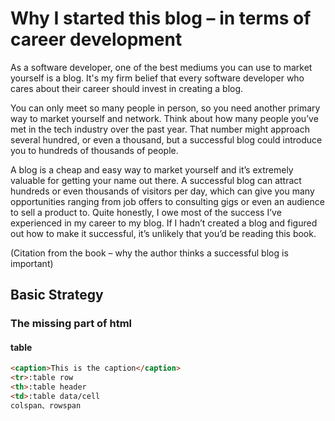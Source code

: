 # Why I started this blog – in terms of career development

As a software developer, one of the best mediums you can use to market yourself is a blog. It's my firm belief that every software developer who cares about their career should invest in creating a blog.

You can only meet so many people in person, so you need another primary way to market yourself and network. Think about how many people you’ve met in the tech industry over the past year. That number might approach several hundred, or even a thousand, but a successful blog could introduce you to hundreds of thousands of people.

A blog is a cheap and easy way to market yourself and it’s extremely valuable for getting your name out there. A successful blog can attract hundreds or even thousands of visitors per day, which can give you many opportunities ranging from job offers to consulting gigs or even an audience to sell a product to.
Quite honestly, I owe most of the success I’ve experienced in my career to my blog. If I hadn’t created a blog and figured out how to make it successful, it’s unlikely that you’d be reading this book. 

(Citation from the book – why the author thinks a successful blog is important)

## Basic Strategy
### The missing part of html
#### table

```html
<caption>This is the caption</caption>
<tr>:table row
<th>:table header
<td>:table data/cell
colspan、rowspan
```